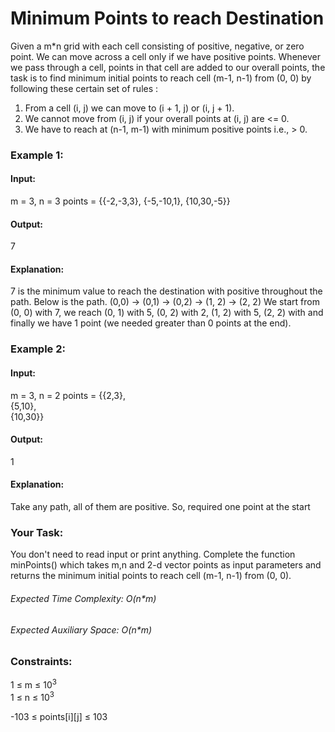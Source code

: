 # Minimum Points to reach Destination
Given a m*n grid with each cell consisting of positive, negative, or zero point. We can move across a cell only if we have positive points. Whenever we pass through a cell, points in that cell are added to our overall points, the task is to find minimum initial points to reach cell (m-1, n-1) from (0, 0) by following these certain set of rules :
1. From a cell (i, j) we can move to (i + 1, j) or (i, j + 1).
2. We cannot move from (i, j) if your overall points at (i, j) are <= 0.
3. We have to reach at (n-1, m-1) with minimum positive points i.e., > 0.

### Example 1:
#### Input: 
m = 3, n = 3 
points = {{-2,-3,3}, 
          {-5,-10,1},
          {10,30,-5}} 
#### Output: 
7 
#### Explanation: 
7 is the minimum value to reach the destination with positive throughout the path. Below is the path. (0,0) -> (0,1) -> (0,2) -> (1, 2) -> (2, 2) We start from (0, 0) with 7, we reach (0, 1) with 5, (0, 2) with 2, (1, 2) with 5, (2, 2) with and finally we have 1 point (we needed greater than 0 points at the end).

### Example 2:
#### Input:
m = 3, n = 2
points = {{2,3},  
          {5,10},  
          {10,30}} 
#### Output: 
1 
#### Explanation: 
Take any path, all of them are positive. So, required one point at the start

### Your Task:  
You don't need to read input or print anything. Complete the function minPoints() which takes m,n and 2-d vector points as input parameters and returns the minimum initial points to reach cell (m-1, n-1) from (0, 0).

###### Expected Time Complexity: O(n*m)
###### Expected Auxiliary Space: O(n*m)

### Constraints:
1 ≤ m ≤ $`10^3`$  
1 ≤ n ≤ $`10^3`$

-103 ≤ points[i][j] ≤ 103
